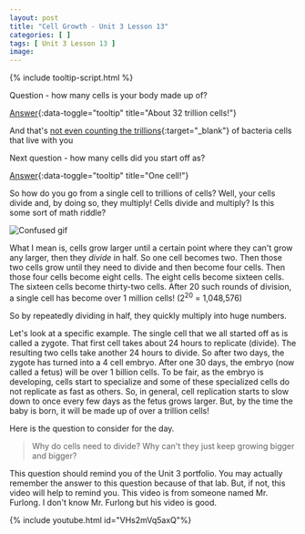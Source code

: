 ```yaml
---
layout: post
title: "Cell Growth - Unit 3 Lesson 13"
categories: [ ]
tags: [ Unit 3 Lesson 13 ]
image:
---
```

{% include tooltip-script.html %}

Question - how many cells is your body made up of?

[Answer](){:data-toggle="tooltip" title="About 32 trillion cells!"} 

And that's [not even counting the trillions](https://www.nationalgeographic.com/science/phenomena/2013/10/23/how-many-cells-are-in-your-body/){:target="_blank"} of bacteria cells that live with you

Next question - how many cells did you start off as?

[Answer](){:data-toggle="tooltip" title="One cell!"}

So how do you go from a single cell to trillions of cells? Well, your cells divide and, by doing so, they multiply! Cells divide and multiply? Is this some sort of math riddle?

![Confused gif](http://replygif.net/i/1262.gif)

What I mean is, cells grow larger until a certain point where they can't grow any larger, then they *divide* in half. So one cell becomes two. Then those two cells grow until they need to divide and then become four cells. Then those four cells become eight cells. The eight cells become sixteen cells. The sixteen cells become thirty-two cells. After 20 such rounds of division, a single cell has become over 1 million cells! (2<sup>20</sup> = 1,048,576)

So by repeatedly dividing in half, they quickly multiply into huge numbers. 

Let's look at a specific example. The single cell that we all started off as is called a zygote. That first cell takes about 24 hours to replicate (divide). The resulting two cells take another 24 hours to divide. So after two days, the zygote has turned into a 4 cell embryo. After one 30 days, the embryo (now called a fetus) will be over 1 billion cells. To be fair, as the embryo is developing, cells start to specialize and some of these specialized cells do not replicate as fast as others. So, in general, cell replication starts to slow down to once every few days as the fetus grows larger. But, by the time the baby is born, it will be made up of over a trillion cells!

Here is the question to consider for the day.

> Why do cells need to divide? Why can't they just keep growing bigger and bigger?

This question should remind you of the Unit 3 portfolio. You may actually remember the answer to this question because of that lab. But, if not, this video will help to remind you. This video is from someone named Mr. Furlong. I don't know Mr. Furlong but his video is good.

{% include youtube.html id="VHs2mVq5axQ"%}

